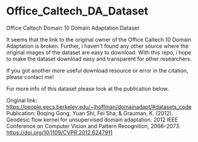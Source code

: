# Office_Caltech_DA_Dataset
Office Caltech Domain 10 Domain Adaptation Dataset

It seems that the link to the original owner of the Office Caltech 10 Domain Adaptation is broken. 
Further, i haven't found any other source where the original images of the dataset are easy to download. 
With this repo, i hope to make the dataset download easy and transparent for other researchers. 

If you got another more useful download resource or error in the citation, please contact me!

For more info of this dataset please look at the publication below.

Original link: https://people.eecs.berkeley.edu/~jhoffman/domainadapt/#datasets_code
Publication: Boqing Gong, Yuan Shi, Fei Sha, & Grauman, K. (2012). Geodesic flow kernel for unsupervised domain adaptation. 2012 IEEE Conference on Computer Vision and Pattern Recognition, 2066–2073. https://doi.org/10.1109/CVPR.2012.6247911 
